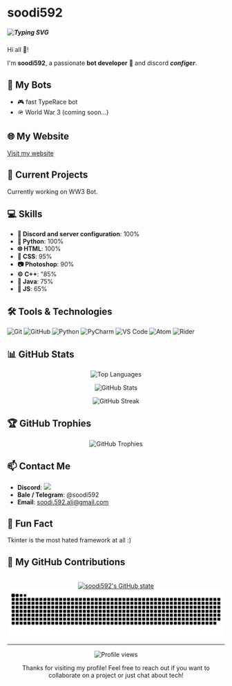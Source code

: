 # soodi592


##### ![Typing SVG](https://readme-typing-svg.demolab.com?font=Roboto+Mono&weight=600&pause=1000&random=false&width=435&lines=Python+Master;Desktop+Developer;GUI+Developer;Bale+Bot+Developer;Telegram+Bot+Developer;Frontend+Programmer;Backend+Developer;Passionate+about+Development+%E2%99%A5%EF%B8%8F)
Hi all 👋!

I'm **soodi592**, a passionate **bot developer** 🤖 and discord ***configer***.

## 🤖 My Bots

- 🎮 fast TypeRace bot
- 🪖 World War 3 (coming soon...)

## 🌐 My Website

<a href="https://soodi592.github.io/" target="_blank">Visit my website</a>

## 🚀 Current Projects

Currently working on WW3 Bot.

## 💻 Skills

- **🔷 Discord and server configuration**: 100%
- **🐍 Python**: 100%
- **🌐 HTML**: 100%
- **🎨 CSS**: 95%
- **📷 Photoshop**: 90%
- **©️ C++**: "85%
- **🦅 Java**: 75%
- **🔰 JS**: 65%

## 🛠️ Tools & Technologies

![Git](https://img.shields.io/badge/-Git-F05032?style=flat-square&logo=git&logoColor=white)
![GitHub](https://img.shields.io/badge/-GitHub-181717?style=flat-square&logo=github)
![Python](https://img.shields.io/badge/-Python-3776AB?style=flat-square&logo=python&logoColor=white)
![PyCharm](https://img.shields.io/badge/-PyCharm-000000?style=flat-square&logo=pycharm&logoColor=white)
![VS Code](https://img.shields.io/badge/-VS%20Code-007ACC?style=flat-square&logo=visual-studio-code)
![Atom](https://img.shields.io/badge/-Atom-66595C?style=flat-square&logo=atom&logoColor=white)
![Rider](https://img.shields.io/badge/-Rider-000000?style=flat-square&logo=rider&logoColor=white)
## 📊 GitHub Stats

<p align="center">
  <img src="https://github-readme-stats.vercel.app/api/top-langs/?username=soodi592&layout=compact&theme=radical" alt="Top Languages" />
</p>

<p align="center">
  <img src="https://github-readme-stats.vercel.app/api?username=soodi592&show_icons=true&theme=radical" alt="GitHub Stats" />
</p>

<p align="center">
  <img src="https://github-readme-streak-stats.herokuapp.com/?user=soodi592&theme=radical" alt="GitHub Streak" />
</p>

## 🏆 GitHub Trophies

<p align="center">
  <img src="https://github-profile-trophy.vercel.app/?username=soodi592&theme=darkhub&column=7" alt="GitHub Trophies" />
</p>

## 📫 Contact Me

- **Discord**: <a href="https://discordapp.com/users/730819899273773106" target="_blank"><img src="https://img.shields.io/badge/-Discord-7289DA?style=flat-square&logo=discord&logoColor=white" /></a>
- **Bale / Telegram**: @soodi592
- **Email**: soodi.592.ali@gmail.com

## 🌟 Fun Fact

Tkinter is the most hated framework at all :)

## 📃 My GitHub Contributions
<br/>
<div align='center'>
  <a href="https://github.com/soodi592"><img alt="soodi592's GitHub state" src="https://github-readme-activity-graph.vercel.app/graph?username=soodi592&bg_color=262312&color=4ddbff&line=04f6a5&point=ff0000&area=true&hide_border=false&radius=16)" height="300px"></a>
</details>

<picture>
  <source media="(prefers-color-scheme: dark)" srcset="https://raw.githubusercontent.com/kian-ahmadian/kian-ahmadian/output/github-contribution-grid-snake-dark.svg">
  <source media="(prefers-color-scheme: light)" srcset="https://raw.githubusercontent.com/kian-ahmadian/kian-ahmadian/output/github-contribution-grid-snake.svg">
  <img alt="Kian Ahmadian contribution" src="https://raw.githubusercontent.com/kian-ahmadian/kian-ahmadian/output/github-contribution-grid-snake.svg">
</picture>

---

<p align="center">
  <img src="https://komarev.com/ghpvc/?username=soodi592&color=blueviolet" alt="Profile views" />
</p>

<p align="center">
  Thanks for visiting my profile! Feel free to reach out if you want to collaborate on a project or just chat about tech!
</p>
